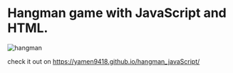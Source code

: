 # Hangman game with JavaScript and HTML. 

![hangman](https://user-images.githubusercontent.com/65445812/146685734-a39fced3-a825-42d9-a71f-c13209de1321.png)

check it out on https://yamen9418.github.io/hangman_javaScript/